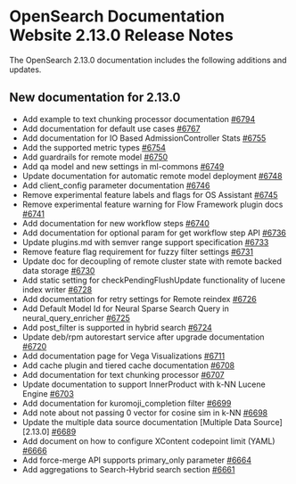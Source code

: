 # OpenSearch Documentation Website 2.13.0 Release Notes

The OpenSearch 2.13.0 documentation includes the following additions and updates.

## New documentation for 2.13.0

- Add example to text chunking processor documentation [#6794](https://github.com/opensearch-project/documentation-website/pull/6794)
- Add documentation for default use cases [#6767](https://github.com/opensearch-project/documentation-website/pull/6767)
- Add documentation for IO Based AdmissionController Stats [#6755](https://github.com/opensearch-project/documentation-website/pull/6755)
- Add the supported metric types [#6754](https://github.com/opensearch-project/documentation-website/pull/6754)
- Add guardrails for remote model [#6750](https://github.com/opensearch-project/documentation-website/pull/6750)
- Add qa model and new settings in ml-commons [#6749](https://github.com/opensearch-project/documentation-website/pull/6749)
- Update documentation for automatic remote model deployment [#6748](https://github.com/opensearch-project/documentation-website/pull/6748)
- Add client_config parameter documentation [#6746](https://github.com/opensearch-project/documentation-website/pull/6746)
- Remove experimental feature labels and flags for OS Assistant [#6745](https://github.com/opensearch-project/documentation-website/pull/6745)
- Remove experimental feature warning for Flow Framework plugin docs [#6741](https://github.com/opensearch-project/documentation-website/pull/6741)
- Add documentation for new workflow steps [#6740](https://github.com/opensearch-project/documentation-website/pull/6740)
- Add documentation for optional param for get workflow step API [#6736](https://github.com/opensearch-project/documentation-website/pull/6736)
- Update plugins.md with semver range support specification [#6733](https://github.com/opensearch-project/documentation-website/pull/6733)
- Remove feature flag requirement for fuzzy filter settings [#6731](https://github.com/opensearch-project/documentation-website/pull/6731)
- Update doc for decoupling of remote cluster state with remote backed data storage [#6730](https://github.com/opensearch-project/documentation-website/pull/6730)
- Add static setting for checkPendingFlushUpdate functionality of lucene index writer [#6728](https://github.com/opensearch-project/documentation-website/pull/6728)
- Add documentation for retry settings for Remote reindex [#6726](https://github.com/opensearch-project/documentation-website/pull/6726)
- Add Default Model Id for Neural Sparse Search Query in neural_query_enricher [#6725](https://github.com/opensearch-project/documentation-website/pull/6725)
- Add post_filter is supported in hybrid search [#6724](https://github.com/opensearch-project/documentation-website/pull/6724)
- Update deb/rpm autorestart service after upgrade documentation [#6720](https://github.com/opensearch-project/documentation-website/pull/6720)
- Add documentation page for Vega Visualizations [#6711](https://github.com/opensearch-project/documentation-website/pull/6711)
- Add cache plugin and tiered cache documentation [#6708](https://github.com/opensearch-project/documentation-website/pull/6708)
- Add documentation for text chunking processor [#6707](https://github.com/opensearch-project/documentation-website/pull/6707)
- Update documentation to support InnerProduct with k-NN Lucene Engine [#6703](https://github.com/opensearch-project/documentation-website/pull/6703)
- Add documentation for kuromoji_completion filter [#6699](https://github.com/opensearch-project/documentation-website/pull/6699)
- Add note about not passing 0 vector for cosine sim in k-NN [#6698](https://github.com/opensearch-project/documentation-website/pull/6698)
- Update the multiple data source documentation [Multiple Data Source][2.13.0]  [#6689](https://github.com/opensearch-project/documentation-website/pull/6689)
- Add document on how to configure XContent codepoint limit (YAML) [#6666](https://github.com/opensearch-project/documentation-website/pull/6666)
- Add force-merge API supports primary_only parameter [#6664](https://github.com/opensearch-project/documentation-website/pull/6664)
- Add aggregations to Search-Hybrid search section [#6661](https://github.com/opensearch-project/documentation-website/pull/6661)
